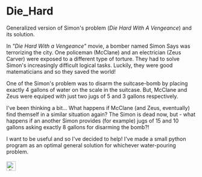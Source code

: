 # Die_Hard
Generalized version of Simon's problem (<i>Die Hard With A Vengeance</i>) and its solution.

In <i>"Die Hard With a Vengeance"</i> movie, a bomber named Simon Says was terrorizing the city. One policeman (McClane) and an electrician (Zeus Carver) were exposed to a different type of torture. They had to solve Simon's increasingly difficult logical tasks. Luckily, they were good matematicians and so they saved the world!  

One of the Simon's problem was to disarm the suitcase-bomb by placing exactly 4 gallons of water on the scale in the suitcase. But, McClane and Zeus were equiped with just two jugs of 5 and 3 gallons respectively.

I've been thinking a bit... What happens if McClane (and Zeus, eventually) find themself in a similar situation again? The Simon is dead now, but - what happens if an another Simon provides (for example) jugs of 15 and 10 gallons asking exactly 8 gallons for disarming the bomb?!

I want to be useful and so I've decided to help! I've made a small python program as an optimal general solution for whichever water-pouring problem. <br/><br/><img src="http://www.pogledi.rs/forum/images/smilies/Dim.gif" alt="dim" height="25" width="25"> 

